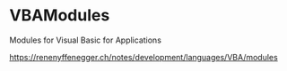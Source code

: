# VBAModules

Modules for Visual Basic for Applications

https://renenyffenegger.ch/notes/development/languages/VBA/modules
